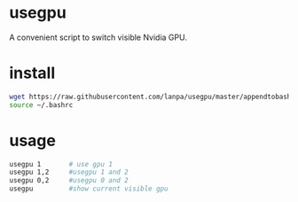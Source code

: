 # usegpu
A convenient script to switch visible Nvidia GPU.

# install
```bash
wget https://raw.githubusercontent.com/lanpa/usegpu/master/appendtobash && cat appendtobash>>~/.bashrc
source ~/.bashrc
```

# usage

```bash
usegpu 1       # use gpu 1
usegpu 1,2     #usegpu 1 and 2
usegpu 0,2     #usegpu 0 and 2
usegpu         #show current visible gpu
```
